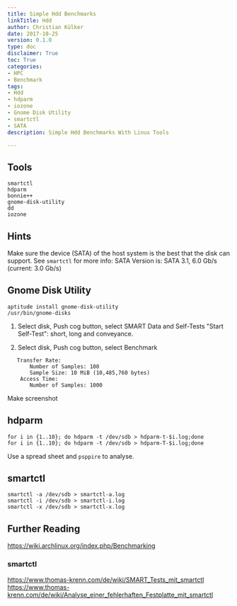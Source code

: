 ```yaml
---
title: Simple Hdd Benchmarks
linkTitle: Hdd
author: Christian Külker
date: 2017-10-25
version: 0.1.0
type: doc
disclaimer: True
toc: True
categories:
- HPC
- Benchmark
tags:
- Hdd
- hdparm
- iozone
- Gnome Disk Utility
- smartctl
- SATA
description: Simple Hdd Benchmarks With Linux Tools

---
```


## Tools

```
smartctl
hdparm
bonnie++
gnome-disk-utility
dd
iozone
```

## Hints

Make sure the device (SATA) of the host system is the best that the disk can
support. See `smartctl` for more info: SATA Version is:  SATA 3.1, 6.0 Gb/s
(current: 3.0 Gb/s)

## Gnome Disk Utility

```shell
aptitude install gnome-disk-utility
/usr/bin/gnome-disks
```

1. Select disk, Push cog button, select SMART Data and Self-Tests
    "Start Self-Test": short, long  and conveyance.

2. Select disk, Push cog button, select Benchmark

```
   Transfer Rate:
       Number of Samples: 100
       Sample Size: 10 MiB (10,485,760 bytes)
    Access Time:
       Number of Samples: 1000
```

Make screenshot

## hdparm

```shell
for i in {1..10}; do hdparm -t /dev/sdb > hdparm-t-$i.log;done
for i in {1..10}; do hdparm -t /dev/sdb > hdparm-T-$i.log;done
```

Use a spread sheet and `psppire` to analyse.

## smartctl

```shell
smartctl -a /dev/sdb > smartctl-a.log
smartctl -i /dev/sdb > smartctl-i.log
smartctl -x /dev/sdb > smartctl-x.log
```

## Further Reading

https://wiki.archlinux.org/index.php/Benchmarking

### smartctl

https://www.thomas-krenn.com/de/wiki/SMART_Tests_mit_smartctl
https://www.thomas-krenn.com/de/wiki/Analyse_einer_fehlerhaften_Festplatte_mit_smartctl


